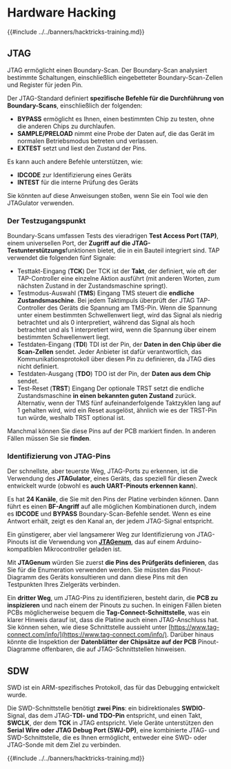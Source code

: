 # Hardware Hacking

{{#include ../../banners/hacktricks-training.md}}

## JTAG

JTAG ermöglicht einen Boundary-Scan. Der Boundary-Scan analysiert bestimmte Schaltungen, einschließlich eingebetteter Boundary-Scan-Zellen und Register für jeden Pin.

Der JTAG-Standard definiert **spezifische Befehle für die Durchführung von Boundary-Scans**, einschließlich der folgenden:

- **BYPASS** ermöglicht es Ihnen, einen bestimmten Chip zu testen, ohne die anderen Chips zu durchlaufen.
- **SAMPLE/PRELOAD** nimmt eine Probe der Daten auf, die das Gerät im normalen Betriebsmodus betreten und verlassen.
- **EXTEST** setzt und liest den Zustand der Pins.

Es kann auch andere Befehle unterstützen, wie:

- **IDCODE** zur Identifizierung eines Geräts
- **INTEST** für die interne Prüfung des Geräts

Sie könnten auf diese Anweisungen stoßen, wenn Sie ein Tool wie den JTAGulator verwenden.

### Der Testzugangspunkt

Boundary-Scans umfassen Tests des vieradrigen **Test Access Port (TAP)**, einem universellen Port, der **Zugriff auf die JTAG-Testunterstützungs**funktionen bietet, die in ein Bauteil integriert sind. TAP verwendet die folgenden fünf Signale:

- Testtakt-Eingang (**TCK**) Der TCK ist der **Takt**, der definiert, wie oft der TAP-Controller eine einzelne Aktion ausführt (mit anderen Worten, zum nächsten Zustand in der Zustandsmaschine springt).
- Testmodus-Auswahl (**TMS**) Eingang TMS steuert die **endliche Zustandsmaschine**. Bei jedem Taktimpuls überprüft der JTAG TAP-Controller des Geräts die Spannung am TMS-Pin. Wenn die Spannung unter einem bestimmten Schwellenwert liegt, wird das Signal als niedrig betrachtet und als 0 interpretiert, während das Signal als hoch betrachtet und als 1 interpretiert wird, wenn die Spannung über einem bestimmten Schwellenwert liegt.
- Testdaten-Eingang (**TDI**) TDI ist der Pin, der **Daten in den Chip über die Scan-Zellen** sendet. Jeder Anbieter ist dafür verantwortlich, das Kommunikationsprotokoll über diesen Pin zu definieren, da JTAG dies nicht definiert.
- Testdaten-Ausgang (**TDO**) TDO ist der Pin, der **Daten aus dem Chip** sendet.
- Test-Reset (**TRST**) Eingang Der optionale TRST setzt die endliche Zustandsmaschine **in einen bekannten guten Zustand** zurück. Alternativ, wenn der TMS fünf aufeinanderfolgende Taktzyklen lang auf 1 gehalten wird, wird ein Reset ausgelöst, ähnlich wie es der TRST-Pin tun würde, weshalb TRST optional ist.

Manchmal können Sie diese Pins auf der PCB markiert finden. In anderen Fällen müssen Sie sie **finden**.

### Identifizierung von JTAG-Pins

Der schnellste, aber teuerste Weg, JTAG-Ports zu erkennen, ist die Verwendung des **JTAGulator**, eines Geräts, das speziell für diesen Zweck entwickelt wurde (obwohl es **auch UART-Pinouts erkennen kann**).

Es hat **24 Kanäle**, die Sie mit den Pins der Platine verbinden können. Dann führt es einen **BF-Angriff** auf alle möglichen Kombinationen durch, indem es **IDCODE** und **BYPASS** Boundary-Scan-Befehle sendet. Wenn es eine Antwort erhält, zeigt es den Kanal an, der jedem JTAG-Signal entspricht.

Ein günstigerer, aber viel langsamerer Weg zur Identifizierung von JTAG-Pinouts ist die Verwendung von [**JTAGenum**](https://github.com/cyphunk/JTAGenum/), das auf einem Arduino-kompatiblen Mikrocontroller geladen ist.

Mit **JTAGenum** würden Sie zuerst **die Pins des Prüfgeräts definieren**, das Sie für die Enumeration verwenden werden. Sie müssten das Pinout-Diagramm des Geräts konsultieren und dann diese Pins mit den Testpunkten Ihres Zielgeräts verbinden.

Ein **dritter Weg**, um JTAG-Pins zu identifizieren, besteht darin, die **PCB zu inspizieren** und nach einem der Pinouts zu suchen. In einigen Fällen bieten PCBs möglicherweise bequem die **Tag-Connect-Schnittstelle**, was ein klarer Hinweis darauf ist, dass die Platine auch einen JTAG-Anschluss hat. Sie können sehen, wie diese Schnittstelle aussieht unter [https://www.tag-connect.com/info/](https://www.tag-connect.com/info/). Darüber hinaus könnte die Inspektion der **Datenblätter der Chipsätze auf der PCB** Pinout-Diagramme offenbaren, die auf JTAG-Schnittstellen hinweisen.

## SDW

SWD ist ein ARM-spezifisches Protokoll, das für das Debugging entwickelt wurde.

Die SWD-Schnittstelle benötigt **zwei Pins**: ein bidirektionales **SWDIO**-Signal, das dem JTAG-**TDI- und TDO-Pin** entspricht, und einen Takt, **SWCLK**, der dem **TCK** in JTAG entspricht. Viele Geräte unterstützen den **Serial Wire oder JTAG Debug Port (SWJ-DP)**, eine kombinierte JTAG- und SWD-Schnittstelle, die es Ihnen ermöglicht, entweder eine SWD- oder JTAG-Sonde mit dem Ziel zu verbinden.

{{#include ../../banners/hacktricks-training.md}}
